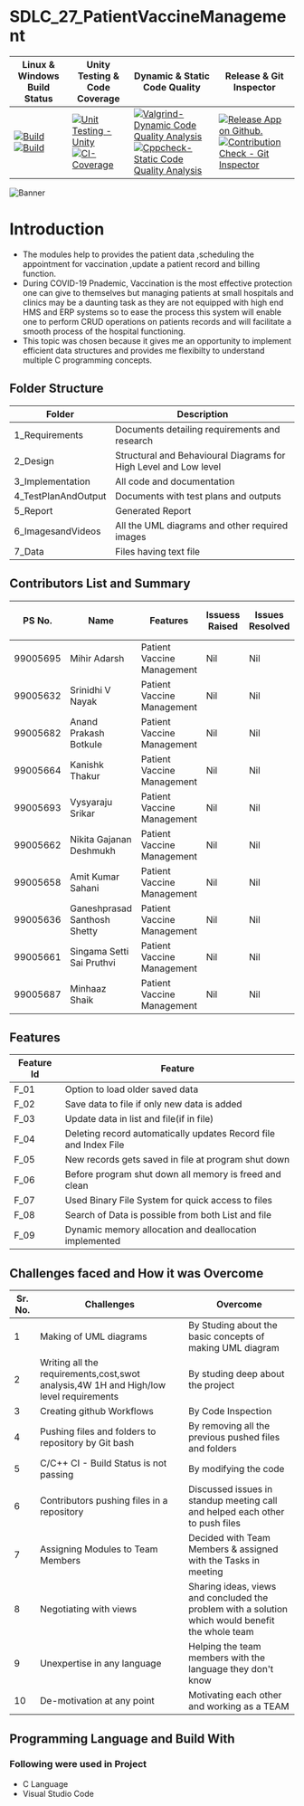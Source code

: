 # SDLC_27_PatientVaccineManagement
|Linux & Windows Build Status |Unity Testing & Code Coverage  |	Dynamic & Static Code Quality |	Release & Git Inspector |
|------|---------------|--------------|--------------|
|[![Build](https://github.com/ShettyGaneshprasad/SDLC_27_PatientVaccineManagement/actions/workflows/c-Build-Linux.yml/badge.svg)](https://github.com/ShettyGaneshprasad/SDLC_27_PatientVaccineManagement/actions/workflows/c-Build-Linux.yml) [![Build](https://github.com/ShettyGaneshprasad/SDLC_27_PatientVaccineManagement/actions/workflows/c-Build-Windows.yml/badge.svg)](https://github.com/ShettyGaneshprasad/SDLC_27_PatientVaccineManagement/actions/workflows/c-Build-Windows.yml)|[![Unit Testing - Unity](https://github.com/ShettyGaneshprasad/SDLC_27_PatientVaccineManagement/actions/workflows/Unitytest.yml/badge.svg)](https://github.com/ShettyGaneshprasad/SDLC_27_PatientVaccineManagement/actions/workflows/Unitytest.yml)[![CI-Coverage](https://github.com/ShettyGaneshprasad/SDLC_27_PatientVaccineManagement/actions/workflows/Code%20Coverage.yml/badge.svg)](https://github.com/ShettyGaneshprasad/SDLC_27_PatientVaccineManagement/actions/workflows/Code%20Coverage.yml)|[![Valgrind-Dynamic Code Quality Analysis](https://github.com/ShettyGaneshprasad/SDLC_27_PatientVaccineManagement/actions/workflows/codeQualityDynamic.yml/badge.svg)](https://github.com/ShettyGaneshprasad/SDLC_27_PatientVaccineManagement/actions/workflows/codeQualityDynamic.yml)[![Cppcheck-Static Code Quality Analysis](https://github.com/ShettyGaneshprasad/SDLC_27_PatientVaccineManagement/actions/workflows/codeQualityStatic.yml/badge.svg)](https://github.com/ShettyGaneshprasad/SDLC_27_PatientVaccineManagement/actions/workflows/codeQualityStatic.yml)|[![Release App on Github.](https://github.com/ShettyGaneshprasad/SDLC_27_PatientVaccineManagement/actions/workflows/release.yml/badge.svg)](https://github.com/ShettyGaneshprasad/SDLC_27_PatientVaccineManagement/actions/workflows/release.yml)[![Contribution Check - Git Inspector](https://github.com/ShettyGaneshprasad/SDLC_27_PatientVaccineManagement/actions/workflows/Git%20-Inspector.yml/badge.svg)](https://github.com/ShettyGaneshprasad/SDLC_27_PatientVaccineManagement/actions/workflows/Git%20-Inspector.yml)|






![Banner](https://github.com/ShettyGaneshprasad/SDLC_27_PatientVaccineManagement/blob/Production/1_Requirements/pvmsbanner.jpg)
# Introduction

- The modules help to provides the patient data ,scheduling the appointment for vaccination ,update a patient record and billing function.
- During COVID-19 Pnademic, Vaccination is the most effective protection one can give to themselves but managing patients at small hospitals and clinics may be a daunting task as they are not equipped with high end HMS and ERP systems so to ease the process this system will enable one to perform CRUD operations on patients records and will facilitate a smooth process of the hospital functioning.
- This topic was chosen because it gives me an opportunity to implement efficient data structures and provides me flexibilty to understand multiple C programming concepts.

## Folder Structure

| Folder              | Description                                                      |
| ------------------- | ---------------------------------------------------------------- |
| 1_Requirements      | Documents detailing requirements and research                    |
| 2_Design            | Structural and Behavioural Diagrams for High Level and Low level |
| 3_Implementation    | All code and documentation                                       |
| 4_TestPlanAndOutput | Documents with test plans and outputs                            |
| 5_Report            | Generated Report                                                 |
| 6_ImagesandVideos   | All the UML diagrams and other required images                   |
| 7_Data              | Files having text file                                           |

## Contributors List and Summary

| PS No.   | Name                         | Features                   | Issuess Raised | Issues Resolved | No Test Cases | Test Case Pass |
| -------- | ---------------------------- | -------------------------- | -------------- | --------------- | ------------- | -------------- |
| 99005695 | Mihir Adarsh                 | Patient Vaccine Management | Nil            | Nil             | 0             | 0              |
| 99005632 | Srinidhi V Nayak             | Patient Vaccine Management | Nil            | Nil             | 0             | 0              |
| 99005682 | Anand Prakash Botkule        | Patient Vaccine Management | Nil            | Nil             | 0             | 0              |
| 99005664 | Kanishk Thakur               | Patient Vaccine Management | Nil            | Nil             | 0             | 0              |
| 99005693 | Vysyaraju Srikar             | Patient Vaccine Management | Nil            | Nil             | 0             | 0              |
| 99005662 | Nikita Gajanan Deshmukh      | Patient Vaccine Management | Nil            | Nil             | 0             | 0              |
| 99005658 | Amit Kumar Sahani            | Patient Vaccine Management | Nil            | Nil             | 0             | 0              |
| 99005636 | Ganeshprasad Santhosh Shetty | Patient Vaccine Management | Nil            | Nil             | 0             | 0              |
| 99005661 | Singama Setti Sai Pruthvi    | Patient Vaccine Management | Nil            | Nil             | 0             | 0              |
| 99005687 | Minhaaz Shaik                | Patient Vaccine Management | Nil            | Nil             | 0             | 0              |

## Features

| Feature Id | Feature                                                          |
| ---------- | ---------------------------------------------------------------- |
| F_01       | Option to load older saved data                                  |
| F_02       | Save data to file if only new data is added                      |
| F_03       | Update data in list and file(if in file)                         |
| F_04       | Deleting record automatically updates Record file and Index File |
| F_05       | New records gets saved in file at program shut down              |
| F_06       | Before program shut down all memory is freed and clean           |
| F_07       | Used Binary File System for quick access to files                |
| F_08       | Search of Data is possible from both List and file               |
| F_09       | Dynamic memory allocation and deallocation implemented           |

## Challenges faced and How it was Overcome

| Sr. No. | Challenges                                                                            | Overcome                                                                                          |
| ------- | ------------------------------------------------------------------------------------- | ------------------------------------------------------------------------------------------------- |
| 1       | Making of UML diagrams                                                                | By Studing about the basic concepts of making UML diagram                                         |
| 2       | Writing all the requirements,cost,swot analysis,4W 1H and High/low level requirements | By studing deep about the project                                                                 |
| 3       | Creating github Workflows                                                             | By Code Inspection                                                                                |
| 4       | Pushing files and folders to repository by Git bash                                   | By removing all the previous pushed files and folders                                             |
| 5       | C/C++ CI - Build Status is not passing                                                | By modifying the code                                                                             |
| 6       | Contributors pushing files in a repository                                            | Discussed issues in standup meeting call and helped each other to push files                      |
| 7       | Assigning Modules to Team Members                                                     | Decided with Team Members & assigned with the Tasks in meeting                                    |
| 8       | Negotiating with views                                                                | Sharing ideas, views and concluded the problem with a solution which would benefit the whole team |
| 9       | Unexpertise in any language                                                           | Helping the team members with the language they don't know                                        |
| 10      | De-motivation at any point                                                            | Motivating each other and working as a TEAM                                                       |

## Programming Language and Build With

### Following were used in Project

- C Language
- Visual Studio Code
